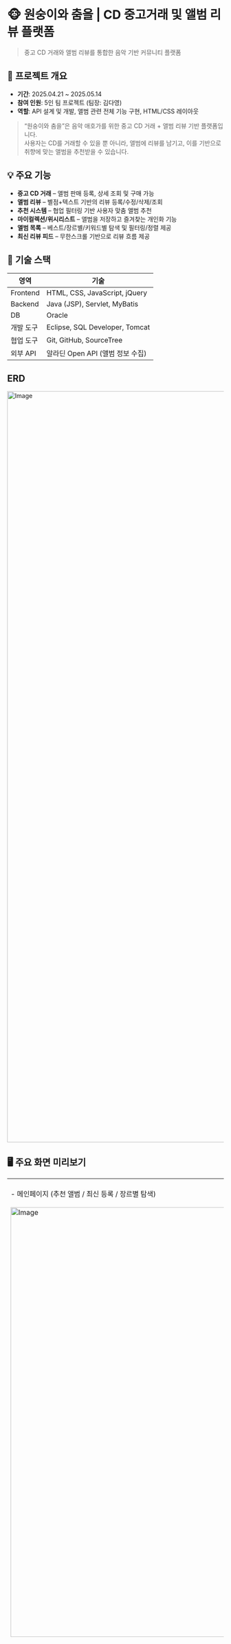 # 🐵 원숭이와 춤을 | CD 중고거래 및 앨범 리뷰 플랫폼

> 중고 CD 거래와 앨범 리뷰를 통합한 음악 기반 커뮤니티 플랫폼


## 📌 프로젝트 개요

- **기간**: 2025.04.21 ~ 2025.05.14  
- **참여 인원**: 5인 팀 프로젝트 (팀장: 김다영)  
- **역할**: API 설계 및 개발, 앨범 관련 전체 기능 구현, HTML/CSS 레이아웃  

> “원숭이와 춤을”은 음악 애호가를 위한 중고 CD 거래 + 앨범 리뷰 기반 플랫폼입니다.  
> 사용자는 CD를 거래할 수 있을 뿐 아니라, 앨범에 리뷰를 남기고, 이를 기반으로 취향에 맞는 앨범을 추천받을 수 있습니다.


## 💡 주요 기능

- **중고 CD 거래** – 앨범 판매 등록, 상세 조회 및 구매 가능
- **앨범 리뷰** – 별점+텍스트 기반의 리뷰 등록/수정/삭제/조회
- **추천 시스템** – 협업 필터링 기반 사용자 맞춤 앨범 추천
- **마이컬렉션/위시리스트** – 앨범을 저장하고 즐겨찾는 개인화 기능
- **앨범 목록** – 베스트/장르별/키워드별 탐색 및 필터링/정렬 제공
- **최신 리뷰 피드** – 무한스크롤 기반으로 리뷰 흐름 제공


## 🧰 기술 스택

| 영역 | 기술 |
|------|------|
| Frontend | HTML, CSS, JavaScript, jQuery |
| Backend | Java (JSP), Servlet, MyBatis |
| DB | Oracle |
| 개발 도구 | Eclipse, SQL Developer, Tomcat |
| 협업 도구 | Git, GitHub, SourceTree |
| 외부 API | 알라딘 Open API (앨범 정보 수집) |

## ERD 

<img width="2422" height="1748" alt="Image" src="https://github.com/user-attachments/assets/822fff3d-d925-4d33-b1e7-9220afd6b4bf" />

## 🖥 주요 화면 미리보기
<table>
  <tr>
    <td valign="top">
      <br>
      - 메인페이지 (추천 앨범 / 최신 등록 / 장르별 탐색)
      <br><br>
      <img width="500" height="1000" alt="Image" src="https://github.com/user-attachments/assets/1716ba54-69bf-42bc-96f4-a9706f9e0e51" />
    </td>
    <td valign="top">
      <br>
      - 앨범 상세페이지 (판매글, 리뷰, 거래내역, 위시리스트, 마이컬렉션)
      <br><br>
      <img width="500" height="3624" alt="Image" src="https://github.com/user-attachments/assets/fedb24c5-e333-4c8f-999a-192dd71e090b" />
    </td>
  </tr>
  <tr>
    <td valign="top">
      <br>
      - 앨범 목록 페이지 (무한스크롤 + 정렬 필터)
      <br><br>
      <img width="500" height="1954" alt="Image" src="https://github.com/user-attachments/assets/7761ad75-5376-48a3-8bf9-092ccc770078" />
    </td>
    <td valign="top">
      <br>
      - 최신 리뷰 페이지
      <br><br>
      <img width="500" height="2050" alt="Image" src="https://github.com/user-attachments/assets/0399ecc5-6604-496e-b212-0d891d7167ea" />
    </td>
  </tr>
   <tr>
    <td valign="top">
      <br>
      - 위시리스트 및 마이컬렉션 페이지 
      <br><br>
      <img width="500" height="874" alt="Image" src="https://github.com/user-attachments/assets/02087d75-f43a-48d2-99fa-e6a15ebf97c0" />
      <br><br>
      <img width="500" height="958" alt="Image" src="https://github.com/user-attachments/assets/691b26ee-bfea-4dcd-8bf3-929c61650704" />
    </td>
    <td valign="top">
      <br>
      - 사용자 업로드 기반 판매 상품 목록 패이지
      <br><br>
      <img width="500" height="993" alt="Image" src="https://github.com/user-attachments/assets/4ca84870-2825-4d35-9140-f252e08308a1" />
    </td>
  </tr>
</table>
